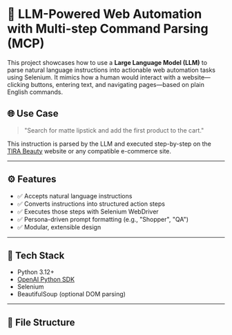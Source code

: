 # 🤖 LLM-Powered Web Automation with Multi-step Command Parsing (MCP)

This project showcases how to use a **Large Language Model (LLM)** to parse natural language instructions into actionable web automation tasks using Selenium. It mimics how a human would interact with a website—clicking buttons, entering text, and navigating pages—based on plain English commands.

## 🌐 Use Case

> "Search for matte lipstick and add the first product to the cart."

This instruction is parsed by the LLM and executed step-by-step on the [TIRA Beauty](https://www.tirabeauty.com) website or any compatible e-commerce site.

---

## ⚙️ Features

- ✅ Accepts natural language instructions
- ✅ Converts instructions into structured action steps
- ✅ Executes those steps with Selenium WebDriver
- ✅ Persona-driven prompt formatting (e.g., "Shopper", "QA")
- ✅ Modular, extensible design

---

## 🧠 Tech Stack

- Python 3.12+
- [OpenAI Python SDK](https://github.com/openai/openai-python)
- Selenium
- BeautifulSoup (optional DOM parsing)

---

## 📁 File Structure

